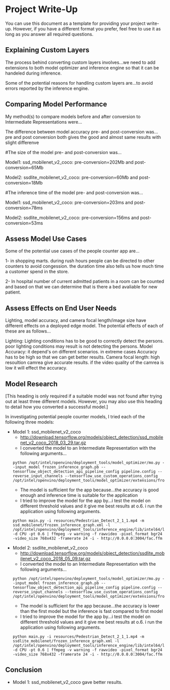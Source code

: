 # Project Write-Up

You can use this document as a template for providing your project write-up. However, if you
have a different format you prefer, feel free to use it as long as you answer all required
questions.

## Explaining Custom Layers

The process behind converting custom layers involves...we need to add extensions to both model optimizer and inference engine so that it can be handeled during inference.

Some of the potential reasons for handling custom layers are...to avoid errors reported by the inference engine.

## Comparing Model Performance

My method(s) to compare models before and after conversion to Intermediate Representations
were...

The difference between model accuracy pre- and post-conversion was...
pre and post conversion both gives the good and almost same results with slight differenve

#The size of the model pre- and post-conversion was...

Model1: ssd_mobilenet_v2_coco:
pre-conversion=202Mb and post-conversion=65Mb

Model2: ssdlite_mobilenet_v2_coco:
pre-conversion=60Mb and post-conversion=18Mb

#The inference time of the model pre- and post-conversion was...

Model1: ssd_mobilenet_v2_coco:
pre-conversion=203ms and post-conversion=78ms

Model2: ssdlite_mobilenet_v2_coco:
pre-conversion=156ms and post-conversion=53ms

## Assess Model Use Cases

Some of the potential use cases of the people counter app are...

1- in shopping marts. during rush hours people can be directed to other counters to avoid congession. the duration time also tells us how much time a customer spend in the store.

2- In hospital number of current admitted patients in a room can be counted and based on that we can determine that is there a bed avaliable for new patient.

## Assess Effects on End User Needs

Lighting, model accuracy, and camera focal length/image size have different effects on a
deployed edge model. The potential effects of each of these are as follows...

Lighting: Lighting conditions has to be good to correctly detect the persons. poor lighting conditions may result is not detecting the persons.
Model Accuracy: it depend's on different scenarios. in extreme cases Accuracy has to be high so that we can get better results.
Camera focal length: high resoultion camrea give accurate results. if the video quality of the camrea is low it will effect the accuracy.

## Model Research

[This heading is only required if a suitable model was not found after trying out at least three
different models. However, you may also use this heading to detail how you converted 
a successful model.]

In investigating potential people counter models, I tried each of the following three models:

- Model 1: ssd_mobilenet_v2_coco
  - http://download.tensorflow.org/models/object_detection/ssd_mobilenet_v2_coco_2018_03_29.tar.gz
  - I converted the model to an Intermediate Representation with the following arguments...
  ```
  python /opt/intel/openvino/deployment_tools/model_optimizer/mo.py --input_model frozen_inference_graph.pb --tensorflow_object_detection_api_pipeline_config pipeline.config --reverse_input_channels --tensorflow_use_custom_operations_config /opt/intel/openvino/deployment_tools/model_optimizer/extensions/front/tf/ssd_v2_support.json
  ```
  - The model is sufficient for the app because...the accuracy is good enough and inference time is suitable for the application
  - I tried to improve the model for the app by...i test the model on different threshold values and it give me best results at o.6. i run the application using following arguments.
  ```
  python main.py -i resources/Pedestrian_Detect_2_1_1.mp4 -m ssd_mobilenet/frozen_inference_graph.xml -l /opt/intel/openvino/deployment_tools/inference_engine/lib/intel64/libcpu_extension_sse4.so -d CPU -pt 0.6 | ffmpeg -v warning -f rawvideo -pixel_format bgr24 -video_size 768x432 -framerate 24 -i - http://0.0.0.0:3004/fac.ffm
  ```
- Model 2: ssdlite_mobilenet_v2_coco
  - http://download.tensorflow.org/models/object_detection/ssdlite_mobilenet_v2_coco_2018_05_09.tar.gz
  - I converted the model to an Intermediate Representation with the following arguments...
  ```
  python /opt/intel/openvino/deployment_tools/model_optimizer/mo.py --input_model frozen_inference_graph.pb --tensorflow_object_detection_api_pipeline_config pipeline.config --reverse_input_channels --tensorflow_use_custom_operations_config /opt/intel/openvino/deployment_tools/model_optimizer/extensions/front/tf/ssd_v2_support.json
  ```
  - The model is sufficient for the app because...the accuracy is lower than the first model but the inference is fast compared to first model
  - I tried to improve the model for the app by...i test the model on different threshold values and it give me best results at o.6. i run the application using following arguments.
  ```
  python main.py -i resources/Pedestrian_Detect_2_1_1.mp4 -m ssdlite_mobilenet/frozen_inference_graph.xml -l /opt/intel/openvino/deployment_tools/inference_engine/lib/intel64/libcpu_extension_sse4.so -d CPU -pt 0.6 | ffmpeg -v warning -f rawvideo -pixel_format bgr24 -video_size 768x432 -framerate 24 -i - http://0.0.0.0:3004/fac.ffm
  ```
## Conclusion
  - Model 1: ssd_mobilenet_v2_coco gave better results.
